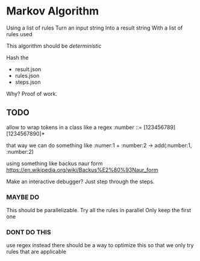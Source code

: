 
# Markov Algorithm

Using a list of rules
Turn an input string
Into a result string
With a list of rules used

This algorithm should be *deterministic*

Hash the 
- result.json
- rules.json
- steps.json

Why? Proof of work.


## TODO

allow to wrap tokens in a class
like a regex
:number ::= [123456789][1234567890]*

that way we can do something like
:numer:1 + :number:2 -> add(:number:1, :number:2)

using something like backus naur form
https://en.wikipedia.org/wiki/Backus%E2%80%93Naur_form

Make an interactive debugger?
Just step through the steps.

### MAYBE DO

This should be parallelizable.
Try all the rules in parallel
Only keep the first one


### DONT DO THIS

use regex instead
there should be a way to optimize this
so that we only try rules that are applicable
